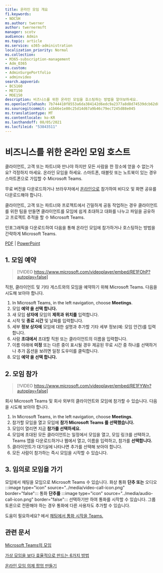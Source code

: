 ```yaml
---
title: 온라인 모임 개요
f1.keywords:
- NOCSH
ms.author: twerner
author: twernermsft
manager: scotv
audience: Admin
ms.topic: article
ms.service: o365-administration
localization_priority: Normal
ms.collection:
- M365-subscription-management
- Adm_O365
ms.custom:
- AdminSurgePortfolio
- adminvideo
search.appverid:
- BCS160
- MET150
- MOE150
description: 비즈니스를 위한 온라인 모임을 호스팅하는 방법을 알아보하세요.
ms.openlocfilehash: 7b744410f8553a6da384142d6edc9a2377a8d8d74539dcb62d8011fdc045e988
ms.sourcegitcommit: a1b66e1e80c25d14d67a9b46c79ec7245d88e045
ms.translationtype: MT
ms.contentlocale: ko-KR
ms.lasthandoff: 08/05/2021
ms.locfileid: "53843511"
---
```

# <a name="host-online-meetings-for-your-business"></a>비즈니스를 위한 온라인 모임 호스트

클라이언트, 고객 또는 파트너와 만나야 하지만 모든 사람을 한 장소에 얻을 수 없는가요? 걱정하지 마세요. 온라인 모임을 하세요. 스마트폰, 태블릿 또는 노트북이 있는 경우 스마트폰으로 가입할 수 Microsoft Teams.

무료 버전을 다운로드하거나 [](https://support.microsoft.com/office/6d79a648-6913-4696-9237-ed13de64ae3c) 브라우저에서 [온라인으로](https://support.microsoft.com/office/1613bb53-f3fa-431e-85a9-d6a91e3468c9) 참가하여 비디오 및 화면 공유를 다운로드해야 합니다.

클라이언트, 고객 또는 파트너와 프로젝트에서 긴밀하게 공동 작업하는 경우 클라이언트를 위한 팀을 만들면 클라이언트를 모임에 쉽게 초대하고 대화를 나누고 파일을 공유하고 프로젝트 추적을 할 수 Microsoft Teams. [](team-with-guests.md)

인포그래픽을 다운로드하여 다음을 통해 온라인 모임에 참가하거나 호스팅하는 방법을 간략하게 Microsoft Teams.

[PDF](https://go.microsoft.com/fwlink/?linkid=2078712)  |  [PowerPoint](https://go.microsoft.com/fwlink/?linkid=2079515)

## <a name="1-schedule-a-meeting"></a>1. 모임 예약

> [!VIDEO https://www.microsoft.com/videoplayer/embed/RE1FOhP?autoplay=false]

직원, 클라이언트 및 기타 게스트와의 모임을 예약하기 위해 Microsoft Teams. 다음을 시도해 보아야 합니다.

1. In Microsoft Teams, in the left navigation, choose **Meetings**.
1. 모임 **예약 을 선택 합니다.**
1. 새 모임 **상자에** 모임의 **제목과** **위치를** 입력합니다.
1. 시작 및 **종료** **시간** 및 날짜를 입력합니다.
1. 세부 **정보 상자에** 모임에 대한 설명과 추가할 기타 세부 정보(예: 모임 안건)를 입력합니다.
1. 사람 **초대에서** 초대할 직원 또는 클라이언트의 이름을 입력합니다.
1. 이름 아래에 **미정** 또는 다른 중이 표시될 경우 제공된  무료 시간 중 하나를 선택하거나 추가 옵션을 보려면 일정 도우미를 클릭합니다.  
1. 모임 **예약 을 선택 합니다.**

## <a name="2-join-a-meeting"></a>2. 모임 참가

> [!VIDEO https://www.microsoft.com/videoplayer/embed/RE1FYWn?autoplay=false]

회사 Microsoft Teams 및 회사 외부의 클라이언트와 모임에 참가할 수 있습니다. 다음을 시도해 보아야 합니다.

1. In Microsoft Teams, in the left navigation, choose **Meetings**.
1. 참가할 모임을 열고 모임에 **참가 Microsoft Teams 를 선택했습니다.**
1. 모임이 열리면 지금 **참가를 선택하세요.**
1. 모임에 초대된 모든 클라이언트는 일정에서 모임을 열고, 모임 링크를 선택하고, Teams 앱을 다운로드하거나 웹에서 열고, 이름을 입력하고, 참가를 **선택합니다.**
1. 클라이언트가 대기실에 나타나면 추가를 선택해 보아야 합니다. 
1. 모든 사람이 참가하는 즉시 모임을 시작할 수 있습니다.
 
## <a name="3-have-an-impromptu-meeting"></a>3. 임의로 모임을 가기

모임에서 채팅을 모임으로 Microsoft Teams 수 있습니다. 화상 통화 **단추 또는** 오디오 :::image type="icon" source="../media/video-call-icon.png" border="false"::: 통화 **단추를** :::image type="icon" source="../media/audio-call-icon.png" border="false"::: 선택하기만 하여 통화를 시작할 수 있습니다. 그룹 토론으로 전환해야 하는 경우 통화에 다른 사용자도 추가할 수 있습니다.

도움이 필요하세요? 에서 [채팅에서 통화 시작을 Teams.](https://support.microsoft.com/office/f5138c9d-df4c-43d8-9cf6-53400c1a7798)

## <a name="related-articles"></a>관련 문서

[Microsoft Teams의 모임](/microsoftteams/tutorial-meetings-in-teams)

[가상 모임을 보다 효율적으로 만드는 6가지 방법](https://products.office.com/en-us/business/articles/6-ways-to-make-virtual-meetings-more-efficient)

[온라인 모임 의제 팝업 만들기](https://products.office.com/en-us/business/articles/6-ways-to-make-your-online-meeting-agendas-pop)